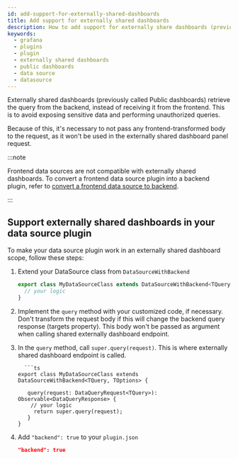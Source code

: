 ```yaml
---
id: add-support-for-externally-shared-dashboards
title: Add support for externally shared dashboards
description: How to add support for externally share dashboards (previously called Public dashboards).
keywords:
  - grafana
  - plugins
  - plugin
  - externally shared dashboards
  - public dashboards
  - data source
  - datasource
---
```


Externally shared dashboards (previously called Public dashboards) retrieve the query from the backend, instead of receiving it from the frontend. This is to avoid exposing sensitive data and performing unauthorized queries.

Because of this, it's necessary to not pass any frontend-transformed body to the request, as it won't be used in the externally shared dashboard panel request.

:::note

Frontend data sources are not compatible with externally shared dashboards.
To convert a frontend data source plugin into a backend plugin, refer to
[convert a frontend data source to backend](./convert-a-frontend-datasource-to-backend).

:::

## Support externally shared dashboards in your data source plugin

To make your data source plugin work in an externally shared dashboard scope, follow these steps:

1.  Extend your DataSource class from `DataSourceWithBackend`

    ```ts
    export class MyDataSourceClass extends DataSourceWithBackend<TQuery, TOptions> {
      // your logic
    }
    ```

2.  Implement the `query` method with your customized code, if necessary. Don't transform the request body if this will change the backend query response (targets property). This body won't be passed as argument when calling shared externally dashboard endpoint.

3.  In the `query` method, call `super.query(request)`.
    This is where externally shared dashboard endpoint is called.

          ```ts
        export class MyDataSourceClass extends DataSourceWithBackend<TQuery, TOptions> {

           query(request: DataQueryRequest<TQuery>): Observable<DataQueryResponse> {
            // your logic
             return super.query(request);
           }
        }

4.  Add `"backend": true` to your `plugin.json`

    ```json title="src/plugin.json"
    "backend": true
    ```
